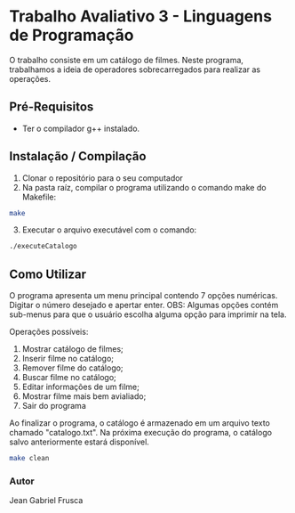 # Trabalho Avaliativo 3 - Linguagens de Programação

O trabalho consiste em um catálogo de filmes. Neste programa, trabalhamos a ideia de operadores sobrecarregados para realizar as operações.

## Pré-Requisitos

- Ter o compilador g++ instalado.

## Instalação / Compilação

1. Clonar o repositório para o seu computador
2. Na pasta raíz, compilar o programa utilizando o comando make do Makefile:

```bash
make
```

3. Executar o arquivo executável com o comando:

```bash
./executeCatalogo
```

## Como Utilizar

O programa apresenta um menu principal contendo 7 opções numéricas. Digitar o número desejado e apertar enter.
OBS: Algumas opções contém sub-menus para que o usuário escolha alguma opção para imprimir na tela.

Operações possíveis:

1. Mostrar catálogo de filmes;
2. Inserir filme no catálogo;
3. Remover filme do catálogo;
4. Buscar filme no catálogo;
5. Editar informações de um filme;
6. Mostrar filme mais bem avialiado;
7. Sair do programa

Ao finalizar o programa, o catálogo é armazenado em um arquivo texto chamado "catalogo.txt". Na próxima execução do programa, o catálogo salvo anteriormente estará disponível.

```bash
make clean
```

### Autor

Jean Gabriel Frusca
